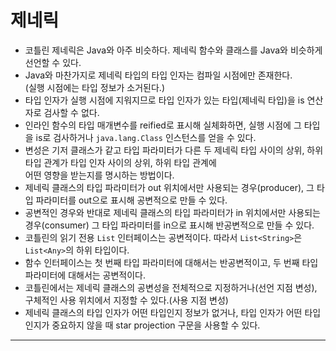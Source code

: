 # 제네릭

- 코틀린 제네릭은 Java와 아주 비슷하다. 제네릭 함수와 클래스를 Java와 비슷하게 선언할 수 있다.
- Java와 마찬가지로 제네릭 타입의 타입 인자는 컴파일 시점에만 존재한다.  
  (실행 시점에는 타입 정보가 소거된다.)
- 타입 인자가 실행 시점에 지워지므로 타입 인자가 있는 타입(제네릭 타입)을 is 연산자로 검사할 수 없다.
- 인라인 함수의 타입 매개변수를 reified로 표시해 실체화하면, 실행 시점에 그 타입을 is로 검사하거나 `java.lang.Class` 인스턴스를 얻을 수 있다.
- 변성은 기저 클래스가 같고 타입 파라미터가 다른 두 제네릭 타입 사이의 상위, 하위 타입 관계가 타입 인자 사이의 상위, 하위 타입 관계에  
  어떤 영향을 받는지를 명시하는 방법이다.
- 제네릭 클래스의 타입 파라미터가 out 위치에서만 사용되는 경우(producer), 그 타입 파라미터를 out으로 표시해 공변적으로 만들 수 있다.
- 공변적인 경우와 반대로 제네릭 클래스의 타입 파라미터가 in 위치에서만 사용되는 경우(consumer) 그 타입 파라미터를 in으로 표시해 반공변적으로 만들 수 있다.
- 코틀린의 읽기 전용 `List` 인터페이스는 공변적이다. 따라서 `List<String>`은 `List<Any>`의 하위 타입이다.
- 함수 인터페이스는 첫 번째 타입 파라미터에 대해서는 반공변적이고, 두 번째 타입 파라미터에 대해서는 공변적이다.
- 코틀린에서는 제네릭 클래스의 공변성을 전체적으로 지정하거나(선언 지점 변성), 구체적인 사용 위치에서 지정할 수 있다.(사용 지점 변성)
- 제네릭 클래스의 타입 인자가 어떤 타입인지 정보가 없거나, 타입 인자가 어떤 타입인지가 중요하지 않을 때 star projection 구문을 사용할 수 있다.

---
